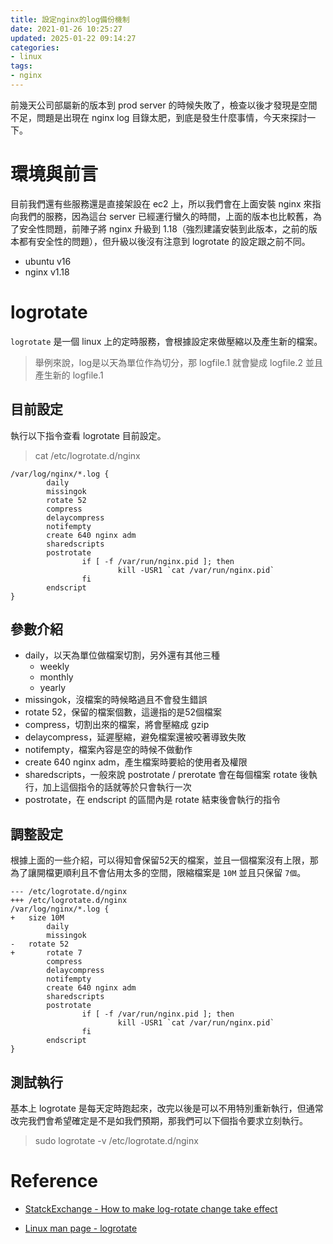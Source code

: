 ```yaml
---
title: 設定nginx的log備份機制
date: 2021-01-26 10:25:27
updated: 2025-01-22 09:14:27
categories:
- linux
tags:
- nginx
---
```


前幾天公司部屬新的版本到 prod server 的時候失敗了，檢查以後才發現是空間不足，問題是出現在 nginx log 目錄太肥，到底是發生什麼事情，今天來探討一下。

<!-- more -->

# 環境與前言

目前我們還有些服務還是直接架設在 ec2 上，所以我們會在上面安裝 nginx 來指向我們的服務，因為這台 server 已經運行蠻久的時間，上面的版本也比較舊，為了安全性問題，前陣子將 nginx 升級到 1.18（強烈建議安裝到此版本，之前的版本都有安全性的問題），但升級以後沒有注意到 logrotate 的設定跟之前不同。

- ubuntu v16
- nginx v1.18

# logrotate

`logrotate` 是一個 linux 上的定時服務，會根據設定來做壓縮以及產生新的檔案。

> 舉例來說，log是以天為單位作為切分，那 logfile.1 就會變成 logfile.2 並且產生新的 logfile.1

## 目前設定

執行以下指令查看 logrotate 目前設定。

> cat /etc/logrotate.d/nginx

```
/var/log/nginx/*.log {
        daily
        missingok
        rotate 52
        compress
        delaycompress
        notifempty
        create 640 nginx adm
        sharedscripts
        postrotate
                if [ -f /var/run/nginx.pid ]; then
                        kill -USR1 `cat /var/run/nginx.pid`
                fi
        endscript
}
```

## 參數介紹

* daily，以天為單位做檔案切割，另外還有其他三種
  * weekly
  * monthly
  * yearly
* missingok，沒檔案的時候略過且不會發生錯誤
* rotate 52，保留的檔案個數，這邊指的是52個檔案
* compress，切割出來的檔案，將會壓縮成 gzip
* delaycompress，延遲壓縮，避免檔案還被咬著導致失敗
* notifempty，檔案內容是空的時候不做動作
* create 640 nginx adm，產生檔案時要給的使用者及權限
* sharedscripts，一般來說 postrotate / prerotate 會在每個檔案 rotate 後執行，加上這個指令的話就等於只會執行一次
* postrotate，在 endscript 的區間內是 rotate 結束後會執行的指令

## 調整設定

根據上面的一些介紹，可以得知會保留52天的檔案，並且一個檔案沒有上限，那為了讓開檔更順利且不會佔用太多的空間，限縮檔案是 `10M` 並且只保留 `7個`。

```
--- /etc/logrotate.d/nginx
+++ /etc/logrotate.d/nginx
/var/log/nginx/*.log {
+	size 10M
        daily
        missingok
-	rotate 52
+       rotate 7
        compress
        delaycompress
        notifempty
        create 640 nginx adm
        sharedscripts
        postrotate
                if [ -f /var/run/nginx.pid ]; then
                        kill -USR1 `cat /var/run/nginx.pid`
                fi
        endscript
}
```

## 測試執行

基本上 logrotate 是每天定時跑起來，改完以後是可以不用特別重新執行，但通常改完我們會希望確定是不是如我們預期，那我們可以下個指令要求立刻執行。

> sudo logrotate -v /etc/logrotate.d/nginx

# Reference

* [StatckExchange - How to make log-rotate change take effect](https://unix.stackexchange.com/questions/116136/how-to-make-log-rotate-change-take-effect/116141#116141)

* [Linux man page - logrotate](https://linux.die.net/man/8/logrotate)

